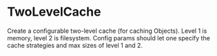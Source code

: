 # TwoLevelCache
Create a configurable two-level cache (for caching Objects). Level 1 is memory, level 2 is filesystem. Config params should let one specify the cache strategies and max sizes of level 1 and 2.
